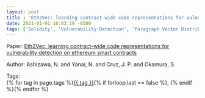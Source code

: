 ```yaml
---
layout: post
title : 'Eth2Vec: learning contract-wide code representations for vulnerability detection on ethereum smart contracts'
date: 2021-01-01 10:03:19 -0500
tags: ['Solidity', 'Vulnerability Detection', 'Paragraph Vector Distributed Memory', 'Abstract Syntax Tree (AST)']
---
```

Paper: [Eth2Vec: learning contract-wide code representations for vulnerability detection on ethereum smart contracts](https://dl-acm-org.proxy.library.nd.edu/doi/10.1145/3457337.3457841)

Author: Ashizawa, N. and Yanai, N. and Cruz, J. P. and Okamura, S.




 Tags:  
        <span>{% for tag in page.tags %}<a href="/tags/#{{ tag | slugify }}">{{ tag }}</a>{% if forloop.last == false %}, {% endif %}{% endfor %}</span>
